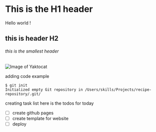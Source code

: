 # This is the H1 header
Hello world !
## this is header H2
###### this is the smallest header
![Image of Yaktocat](https://octodex.github.com/images/yaktocat.png)

adding code example
```
$ git init
Initialized empty Git repository in /Users/skills/Projects/recipe-repository/.git/
```

creating task list
here is the todos for today
- [ ] create github pages
- [ ] create template for website
- [ ] deploy
